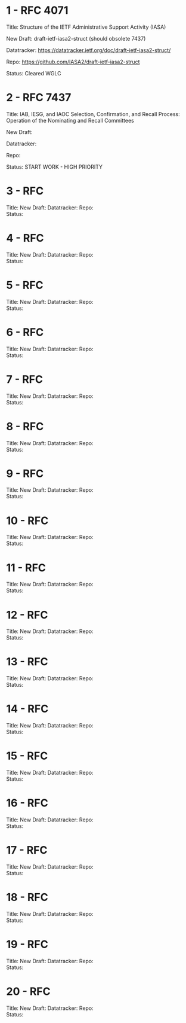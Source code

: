 # 1 - RFC 4071
Title: Structure of the IETF Administrative Support Activity (IASA)

New Draft: draft-ietf-iasa2-struct (should obsolete 7437)

Datatracker: https://datatracker.ietf.org/doc/draft-ietf-iasa2-struct/

Repo: https://github.com/IASA2/draft-ietf-iasa2-struct

Status: Cleared WGLC


# 2 - RFC 7437
Title: IAB, IESG, and IAOC Selection, Confirmation, and Recall Process: Operation of the Nominating and Recall Committees

New Draft: 

Datatracker: 

Repo:  

Status: START WORK - HIGH PRIORITY

# 3 - RFC 
Title: 
New Draft: 
Datatracker: 
Repo:  
Status: 

# 4 - RFC 
Title: 
New Draft: 
Datatracker: 
Repo:  
Status: 

# 5 - RFC 
Title: 
New Draft: 
Datatracker: 
Repo:  
Status: 

# 6 - RFC 
Title: 
New Draft: 
Datatracker: 
Repo:  
Status: 

# 7 - RFC 
Title: 
New Draft: 
Datatracker: 
Repo:  
Status: 

# 8 - RFC 
Title: 
New Draft: 
Datatracker: 
Repo:  
Status: 

# 9 - RFC 
Title: 
New Draft: 
Datatracker: 
Repo:  
Status: 

# 10 - RFC 
Title: 
New Draft: 
Datatracker: 
Repo:  
Status: 

# 11 - RFC 
Title: 
New Draft: 
Datatracker: 
Repo:  
Status: 

# 12 - RFC 
Title: 
New Draft: 
Datatracker: 
Repo:  
Status: 

# 13 - RFC 
Title: 
New Draft: 
Datatracker: 
Repo:  
Status: 

# 14 - RFC 
Title: 
New Draft: 
Datatracker: 
Repo:  
Status: 

# 15 - RFC 
Title: 
New Draft: 
Datatracker: 
Repo:  
Status: 

# 16 - RFC 
Title: 
New Draft: 
Datatracker: 
Repo:  
Status: 

# 17 - RFC 
Title: 
New Draft: 
Datatracker: 
Repo:  
Status: 

# 18 - RFC 
Title: 
New Draft: 
Datatracker: 
Repo:  
Status: 

# 19 - RFC 
Title: 
New Draft: 
Datatracker: 
Repo:  
Status: 

# 20 - RFC 
Title: 
New Draft: 
Datatracker: 
Repo:  
Status: 
